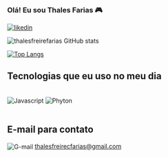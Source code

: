 ### Olá! Eu sou Thales Farias 🎮 

[![likedin](https://img.shields.io/badge/LinkedIn-0077B5?style=for-the-badge&logo=linkedin&logoColor=white)](https://https://www.linkedin.com/in/thalesfreirefarias/)

![thalesfreirefarias GitHub stats](https://github-readme-stats.vercel.app/api?username=thalesfreirefarias&show_icons=true&theme=radical)

[![Top Langs](https://github-readme-stats.vercel.app/api/top-langs/?username=thalesfreirefarias)](https://github.com/thalesfreirefarias/github-readme-stats)

## Tecnologias que eu uso no meu dia

<div style="display: inline_block"><br/>
  <img align="center" alt="Javascript" src="https://img.shields.io/badge/JavaScript-F7DF1E?style=for-the-badge&logo=javascript&logoColor=black"/>
  <img align="center" alt="Phyton" src="https://img.shields.io/badge/Python-14354C?style=for-the-badge&logo=python&logoColor=white"/>
  
  </div></br>
  
  ## E-mail para contato
  <img align="center" alt="G-mail" src="https://img.shields.io/badge/Gmail-D14836?style=for-the-badge&logo=gmail&logoColor=white"/> thalesfreirecfarias@gmail.com

  
  
